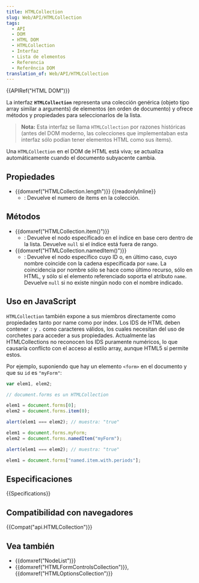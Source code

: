 ```yaml
---
title: HTMLCollection
slug: Web/API/HTMLCollection
tags:
  - API
  - DOM
  - HTML DOM
  - HTMLCollection
  - Interfaz
  - Lista de elementos
  - Referencia
  - Referência DOM
translation_of: Web/API/HTMLCollection
---
```


{{APIRef("HTML DOM")}}

La interfaz **`HTMLCollection`** representa una colección genérica (objeto tipo array similar a arguments) de elementos (en orden de documento) y ofrece métodos y propiedades para seleccionarlos de la lista.

> **Nota:** Esta interfaz se llama `HTMLCollection` por razones históricas (antes del DOM moderno, las colecciones que implementaban esta interfaz sólo podían tener elementos HTML como sus ítems).

Una `HTMLCollection` en el DOM de HTML está viva; se actualiza automáticamente cuando el documento subyacente cambia.

## Propiedades

- {{domxref("HTMLCollection.length")}} {{readonlyInline}}
  - : Devuelve el numero de ítems en la colección.

## Métodos

- {{domxref("HTMLCollection.item()")}}
  - : Devuelve el nodo específicado en el índice en base cero dentro de la lista. Devuelve `null` si el índice está fuera de rango.
- {{domxref("HTMLCollection.namedItem()")}}
  - : Devuelve el nodo específico cuyo ID o, en último caso, cuyo nombre coincide con la cadena especificada por `name`. La coincidencia por nombre sólo se hace como último recurso, sólo en HTML, y sólo si el elemento referenciado soporta el atributo `name`. Devuelve `null` si no existe ningún nodo con el nombre indicado.

## Uso en JavaScript

`HTMLCollection` también expone a sus miembros directamente como propiedades tanto por name como por index. Los IDS de HTML deben contener `:` y `.` como caracteres válidos, los cuales necesitan del uso de corchetes para acceder a sus propiedades. Actualmente las HTMLCollections no reconocen los IDS puramente numéricos, lo que causaría conflicto con el acceso al estilo array, aunque HTML5 sí permite estos.

Por ejemplo, suponiendo que hay un elemento `<form>` en el documento y que su `id` es `"myForm"`:

```js
var elem1, elem2;

// document.forms es un HTMLCollection

elem1 = document.forms[0];
elem2 = document.forms.item(0);

alert(elem1 === elem2); // muestra: "true"

elem1 = document.forms.myForm;
elem2 = document.forms.namedItem("myForm");

alert(elem1 === elem2); // muestra: "true"

elem1 = document.forms["named.item.with.periods"];
```

## Especificaciones

{{Specifications}}

## Compatibilidad con navegadores

{{Compat("api.HTMLCollection")}}

## Vea también

- {{domxref("NodeList")}}
- {{domxref("HTMLFormControlsCollection")}}, {{domxref("HTMLOptionsCollection")}}
